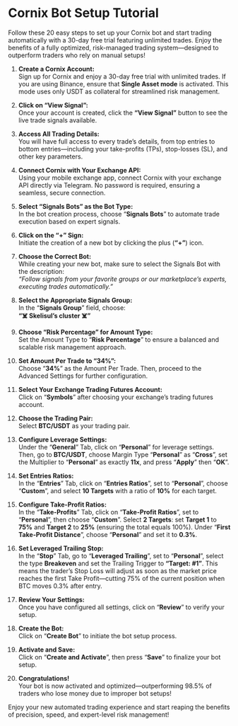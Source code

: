# Cornix Bot Setup Tutorial

Follow these 20 easy steps to set up your Cornix bot and start trading automatically with a 30-day free trial featuring unlimited trades. Enjoy the benefits of a fully optimized, risk-managed trading system—designed to outperform traders who rely on manual setups!

1. **Create a Cornix Account:**  
   Sign up for Cornix and enjoy a 30-day free trial with unlimited trades. If you are using Binance, ensure that **Single Asset mode** is activated. This mode uses only USDT as collateral for streamlined risk management.

2. **Click on “View Signal”:**  
   Once your account is created, click the **“View Signal”** button to see the live trade signals available.

3. **Access All Trading Details:**  
   You will have full access to every trade’s details, from top entries to bottom entries—including your take-profits (TPs), stop-losses (SL), and other key parameters.

4. **Connect Cornix with Your Exchange API:**  
   Using your mobile exchange app, connect Cornix with your exchange API directly via Telegram. No password is required, ensuring a seamless, secure connection.

5. **Select “Signals Bots” as the Bot Type:**  
   In the bot creation process, choose “**Signals Bots**” to automate trade execution based on expert signals.

6. **Click on the “+” Sign:**  
   Initiate the creation of a new bot by clicking the plus (**“+”**) icon.

7. **Choose the Correct Bot:**  
   While creating your new bot, make sure to select the Signals Bot with the description:  
   *“Follow signals from your favorite groups or our marketplace’s experts, executing trades automatically.”*

8. **Select the Appropriate Signals Group:**  
   In the “**Signals Group**” field, choose:  
   **“☠️ Skelisul’s cluster ☠️”**

9. **Choose “Risk Percentage” for Amount Type:**  
   Set the Amount Type to “**Risk Percentage**” to ensure a balanced and scalable risk management approach.

10. **Set Amount Per Trade to “34%”:**  
    Choose “**34%**” as the Amount Per Trade. Then, proceed to the Advanced Settings for further configuration.

11. **Select Your Exchange Trading Futures Account:**  
    Click on “**Symbols**” after choosing your exchange’s trading futures account.

12. **Choose the Trading Pair:**  
    Select **BTC/USDT** as your trading pair.

13. **Configure Leverage Settings:**  
    Under the “**General**” Tab, click on “**Personal**” for leverage settings. Then, go to **BTC/USDT**, choose Margin Type “**Personal**” as “**Cross**”, set the Multiplier to “**Personal**” as exactly **11x**, and press “**Apply**” then “**OK**”.

14. **Set Entries Ratios:**  
    In the “**Entries**” Tab, click on “**Entries Ratios**”, set to “**Personal**”, choose “**Custom**”, and select **10 Targets** with a ratio of **10%** for each target.

15. **Configure Take-Profit Ratios:**  
    In the “**Take-Profits**” Tab, click on “**Take-Profit Ratios**”, set to “**Personal**”, then choose “**Custom**”. Select **2 Targets**: set **Target 1** to **75%** and **Target 2** to **25%** (ensuring the total equals 100%). Under “**First Take-Profit Distance**”, choose “**Personal**” and set it to **0.3%**.

16. **Set Leveraged Trailing Stop:**  
    In the “**Stop**” Tab, go to “**Leveraged Trailing**”, set to “**Personal**”, select the type **Breakeven** and set the Trailing Trigger to **“Target: #1”**. This means the trader’s Stop Loss will adjust as soon as the market price reaches the first Take Profit—cutting 75% of the current position when BTC moves 0.3% after entry.

17. **Review Your Settings:**  
    Once you have configured all settings, click on “**Review**” to verify your setup.

18. **Create the Bot:**  
    Click on “**Create Bot**” to initiate the bot setup process.

19. **Activate and Save:**  
    Click on “**Create and Activate**”, then press “**Save**” to finalize your bot setup.

20. **Congratulations!**  
    Your bot is now activated and optimized—outperforming 98.5% of traders who lose money due to improper bot setups!

Enjoy your new automated trading experience and start reaping the benefits of precision, speed, and expert-level risk management!